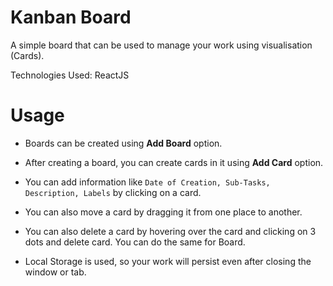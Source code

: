 # Kanban Board
A simple board that can be used to manage your work using visualisation (Cards). 

Technologies Used: ReactJS

# Usage
* Boards can be created using **Add Board** option.
* After creating a board, you can create cards in it using **Add Card** option.
* You can add information like `Date of Creation, Sub-Tasks, Description, Labels` by clicking on a card.
* You can also move a card by dragging it from one place to another.
* You can also delete a card by hovering over the card and clicking on 3 dots and delete card. You can do the same for Board.

* Local Storage is used, so your work will persist even after closing the window or tab.
